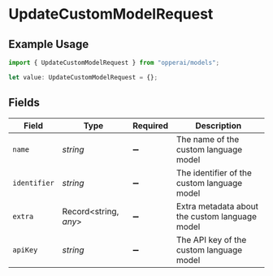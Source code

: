 # UpdateCustomModelRequest

## Example Usage

```typescript
import { UpdateCustomModelRequest } from "opperai/models";

let value: UpdateCustomModelRequest = {};
```

## Fields

| Field                                          | Type                                           | Required                                       | Description                                    |
| ---------------------------------------------- | ---------------------------------------------- | ---------------------------------------------- | ---------------------------------------------- |
| `name`                                         | *string*                                       | :heavy_minus_sign:                             | The name of the custom language model          |
| `identifier`                                   | *string*                                       | :heavy_minus_sign:                             | The identifier of the custom language model    |
| `extra`                                        | Record<string, *any*>                          | :heavy_minus_sign:                             | Extra metadata about the custom language model |
| `apiKey`                                       | *string*                                       | :heavy_minus_sign:                             | The API key of the custom language model       |